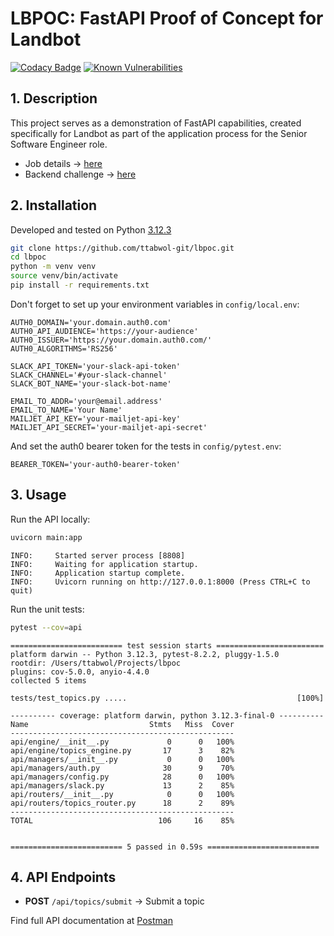 # LBPOC: FastAPI Proof of Concept for Landbot
[![Codacy Badge](https://app.codacy.com/project/badge/Grade/67108534cd784c1bb5c7d47af9bf2adf)](https://app.codacy.com/gh/ttabwol-git/lbpoc/dashboard?utm_source=gh&utm_medium=referral&utm_content=&utm_campaign=Badge_grade)
[![Known Vulnerabilities](https://snyk.io/test/github/ttabwol-git/lbpoc/badge.svg)](https://snyk.io/test/github/ttabwol-git/lbpoc)

## 1. Description
This project serves as a demonstration of FastAPI capabilities, created specifically for Landbot as part of the application process for the Senior Software Engineer role.
- Job details → [here](https://jobs.landbot.io/o/senior-software-engineer-2)
- Backend challenge → [here](https://github.com/hello-umi/backend-challenge)

## 2. Installation
Developed and tested on Python [3.12.3](https://www.python.org/downloads/release/python-3123/)
```bash
git clone https://github.com/ttabwol-git/lbpoc.git
cd lbpoc
python -m venv venv
source venv/bin/activate
pip install -r requirements.txt
```
Don't forget to set up your environment variables in `config/local.env`:
```
AUTH0_DOMAIN='your.domain.auth0.com'
AUTH0_API_AUDIENCE='https://your-audience'
AUTH0_ISSUER='https://your.domain.auth0.com/'
AUTH0_ALGORITHMS='RS256'

SLACK_API_TOKEN='your-slack-api-token'
SLACK_CHANNEL='#your-slack-channel'
SLACK_BOT_NAME='your-slack-bot-name'

EMAIL_TO_ADDR='your@email.address'
EMAIL_TO_NAME='Your Name'
MAILJET_API_KEY='your-mailjet-api-key'
MAILJET_API_SECRET='your-mailjet-api-secret'
```
And set the auth0 bearer token for the tests in `config/pytest.env`:
```
BEARER_TOKEN='your-auth0-bearer-token'
```

## 3. Usage
Run the API locally:
```bash
uvicorn main:app
```
```
INFO:     Started server process [8808]
INFO:     Waiting for application startup.
INFO:     Application startup complete.
INFO:     Uvicorn running on http://127.0.0.1:8000 (Press CTRL+C to quit)
```

Run the unit tests:
```bash
pytest --cov=api
```
```
========================= test session starts ========================
platform darwin -- Python 3.12.3, pytest-8.2.2, pluggy-1.5.0
rootdir: /Users/ttabwol/Projects/lbpoc
plugins: cov-5.0.0, anyio-4.4.0
collected 5 items

tests/test_topics.py .....                                      [100%]

---------- coverage: platform darwin, python 3.12.3-final-0 ----------
Name                           Stmts   Miss  Cover
--------------------------------------------------
api/engine/__init__.py             0      0   100%
api/engine/topics_engine.py       17      3    82%
api/managers/__init__.py           0      0   100%
api/managers/auth.py              30      9    70%
api/managers/config.py            28      0   100%
api/managers/slack.py             13      2    85%
api/routers/__init__.py            0      0   100%
api/routers/topics_router.py      18      2    89%
--------------------------------------------------
TOTAL                            106     16    85%


========================= 5 passed in 0.59s =========================
```

## 4. API Endpoints
- **POST** `/api/topics/submit` → Submit a topic

Find full API documentation at [Postman](https://documenter.getpostman.com/view/36001241/2sA3QzZTez)